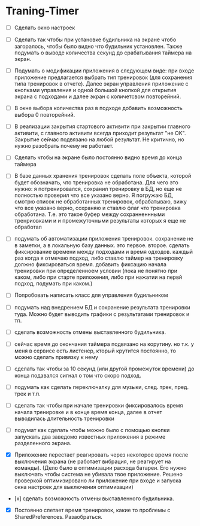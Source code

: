 # Traning-Timer
- [ ] Сделать окно настроек
- [ ] Сделать так чтобы при установке будильника на экране чтобо загоралось, чтобы было видно что будильник установлен. Также подумать о выводе количества секунд до срабатывания таймера на экран.
- [ ] Подумать о модификации приложения в следующем виде: при входе приложение предлагается выбрать тип тренировок (для сохранения типа тренировок в отчете). Далее экран управления приложение с кнопками управления и одной большой кнопкой для открытия экрана с подходами и далее экран с количетсвом повторейний.
- [ ] В окне выбора количества раз в подходе добавить возможность выбора 0 повторейний.
- [ ] В реализации закрытия стартового активити при закрытии главного активити, с главного активити всегда приходит результат "не OK". Закрытие сейчас подвязано на любой результат. Не критично, но нужно разобрать почему не работает.
- [ ] Сделать чтобы на экране было постоянно видно время до конца таймера
- [ ] В базе данных хранения тренировок сделать поле объекта, которой будет обозначать, что тренировка не обработана. Для чего это нужно: я потренировался, сохранил тренировку в БД, но еще не полностью проверил что все указано верно. Я погружаю БД, смотрю список не обработанных тренировок, обрабатываю, вижу что все указано верно, сохраняю и ставлю флаг что тренировка обработана. Т.е. это такое буфер между сохранненнными тренриовками и и промежуточными результаты которых я еще не обработал
- [ ] подумать об автоматизации приложения тренировок. сохранение не в заметки, а в локальную базу данных. это первое. второе. сделать фиксирование времени между подходами и время одходов. каждый раз когда я отмечаю подход, либо ставлю таймер на тренировку должно фиксироваться время. добавить фиксацию начала тренировки при определенноем условии (пока не понятно при каком, либо при старте приложения, либо при нажатии на первй подход, подумать при каком.)
- [ ] Попробовать написать класс для управления будильником
- [ ] подумать над внедрением БД и сохранение результата тренировки туда. Можно будет выводить графики с результатами тренировок и тп.
- [ ] сделать возможность отмены выставленного будильника.
- [ ] сейчас время до окончания таймера подвязано на корутину. но т.к. у меня в сервисе есть листенер, кторый крутится постоянно, то можно сделать привязку к нему
- [ ] сделать так чтобы за 10 секунд (или другой промежуток времени) до конца подавался сигнал о том что скоро подход.
- [ ] подумать как сделать переключалку для музыки, след. трек, пред. трек и т.п.
- [ ] сделать так чтобы при начале тренировки фиксировалось время начала тренировке и в конце время конца, далее в отчет выводилась длительность тренировки
- [ ] подумат как сделать чтобы можно было с помощью кнопки запускать два заведомо известных приложения в режиме разделенного экрана.

- [x] Приложение перестает реагировать через некоторое время после выключения экрана (не работает вибрация, не реагирует на команды). (Дело было в оптимизации расхода батареи. Его нужно выключать чтобы система не убивала твое приложение. Решено проверкой оптимизировано ли приложение при входе и запуска окна настроек для выключения оптимизации)
- [х] сделать возможность отмены выставленного будильника.
- [x] Постоянно слетает время тренировок, какие то проблемы с SharedPreferences. Разаобраться.
